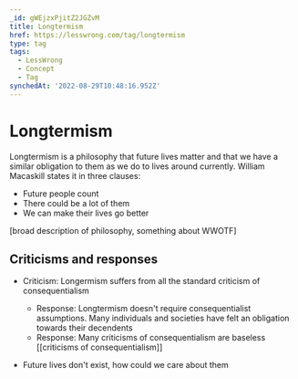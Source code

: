 ```yaml
---
_id: gWEjzxPjitZ2JGZvM
title: Longtermism
href: https://lesswrong.com/tag/longtermism
type: tag
tags:
  - LessWrong
  - Concept
  - Tag
synchedAt: '2022-08-29T10:48:16.952Z'
---
```

# Longtermism

Longtermism is a philosophy that future lives matter and that we have a similar obligation to them as we do to lives around currently. William Macaskill states it in three clauses: 

*   Future people count
*   There could be a lot of them
*   We can make their lives go better

\[broad description of philosophy, something about WWOTF\]

Criticisms and responses
------------------------

*   Criticism: Longermism suffers from all the standard criticism of consequentialism
    *   Response: Longtermism doesn't require consequentialist assumptions. Many individuals and societies have felt an obligation towards their decendents
    *   Response: Many criticisms of consequentialism are baseless \[\[criticisms of consequentialism\]\]
    
*   Future lives don't exist, how could we care about them